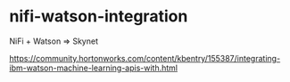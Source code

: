 # nifi-watson-integration
NiFi + Watson => Skynet 



https://community.hortonworks.com/content/kbentry/155387/integrating-ibm-watson-machine-learning-apis-with.html
